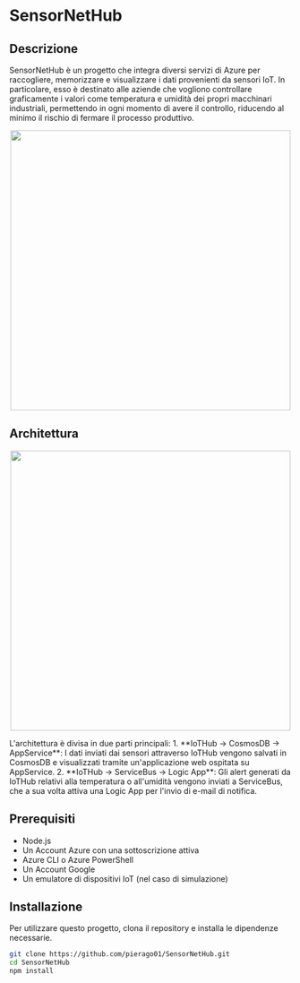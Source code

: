 # SensorNetHub

## Descrizione
SensorNetHub è un progetto che integra diversi servizi di Azure per raccogliere, memorizzare e visualizzare i dati provenienti da sensori IoT.
In particolare, esso è destinato alle aziende che vogliono controllare graficamente i valori come temperatura e umidità dei propri macchinari industriali,
permettendo in ogni momento di avere il controllo, riducendo al minimo il rischio di fermare il processo produttivo.
<p align='center'> 
    <img width="500" src="https://github.com/pierago01/SensorNetHub/assets/81223389/fd718d4b-6f26-40d9-b000-1fc5ac111681">
</p>

## Architettura
<p align='center'> 
    <img width="500" src="https://github.com/pierago01/SensorNetHub/assets/81223389/1c98b930-5187-4155-a352-f0bc85f4f0c9">
</p>
L'architettura è divisa in due parti principali:
1. **IoTHub -> CosmosDB -> AppService**: I dati inviati dai sensori attraverso IoTHub vengono salvati in CosmosDB e visualizzati tramite un'applicazione web ospitata su AppService.
2. **IoTHub -> ServiceBus -> Logic App**: Gli alert generati da IoTHub relativi alla temperatura o all'umidità vengono inviati a ServiceBus, che a sua volta attiva una Logic App per l'invio di e-mail di notifica.

## Prerequisiti
- Node.js
- Un Account Azure con una sottoscrizione attiva
- Azure CLI o Azure PowerShell
- Un Account Google
- Un emulatore di dispositivi IoT (nel caso di simulazione)

## Installazione
Per utilizzare questo progetto, clona il repository e installa le dipendenze necessarie.

```bash
git clone https://github.com/pierago01/SensorNetHub.git
cd SensorNetHub
npm install

